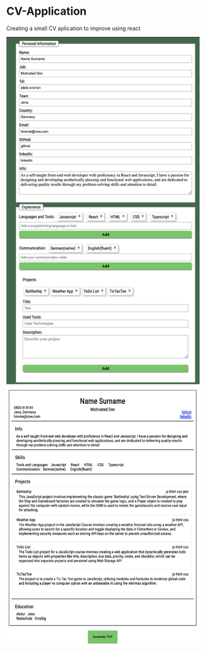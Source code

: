 # CV-Application

Creating a small CV aplication to improve using react

![Screenshot](./Example1.png)
![pdfScreenshot](./pdfExample.png)
